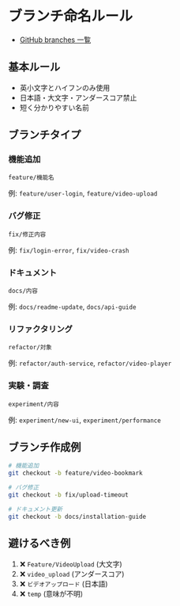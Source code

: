 # ブランチ命名ルール

- [GitHub branches 一覧](https://github.com/aew2sbee/youtube-study-time-tracker/branches)

## 基本ルール

- 英小文字とハイフンのみ使用
- 日本語・大文字・アンダースコア禁止
- 短く分かりやすい名前

## ブランチタイプ

### 機能追加
```
feature/機能名
```
例: `feature/user-login`, `feature/video-upload`

### バグ修正
```
fix/修正内容
```
例: `fix/login-error`, `fix/video-crash`

### ドキュメント
```
docs/内容
```
例: `docs/readme-update`, `docs/api-guide`

### リファクタリング
```
refactor/対象
```
例: `refactor/auth-service`, `refactor/video-player`

### 実験・調査
```
experiment/内容
```
例: `experiment/new-ui`, `experiment/performance`

## ブランチ作成例

```bash
# 機能追加
git checkout -b feature/video-bookmark

# バグ修正
git checkout -b fix/upload-timeout

# ドキュメント更新
git checkout -b docs/installation-guide
```

## 避けるべき例

1. ❌ `Feature/VideoUpload` (大文字)
2. ❌ `video_upload` (アンダースコア)
3. ❌ `ビデオアップロード` (日本語)
4. ❌ `temp` (意味が不明)